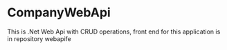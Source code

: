 # CompanyWebApi
This is .Net Web Api with CRUD operations, front end for this application is in repository webapife

